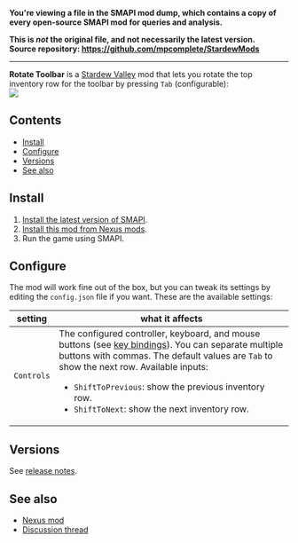 **You're viewing a file in the SMAPI mod dump, which contains a copy of every open-source SMAPI mod
for queries and analysis.**

**This is _not_ the original file, and not necessarily the latest version.**  
**Source repository: https://github.com/mpcomplete/StardewMods**

----

**Rotate Toolbar** is a [Stardew Valley](http://stardewvalley.net/) mod that lets you rotate the top
inventory row for the toolbar by pressing `Tab` (configurable):  
![](example.gif)

## Contents
* [Install](#install)
* [Configure](#configure)
* [Versions](#versions)
* [See also](#see-also)

## Install
1. [Install the latest version of SMAPI](https://smapi.io/).
2. [Install this mod from Nexus mods](http://www.nexusmods.com/stardewvalley/mods/1100).
3. Run the game using SMAPI.

## Configure
The mod will work fine out of the box, but you can tweak its settings by editing the `config.json`
file if you want. These are the available settings:

setting    | what it affects
---------- | -------------------
`Controls` | The configured controller, keyboard, and mouse buttons (see [key bindings](https://stardewvalleywiki.com/Modding:Key_bindings)). You can separate multiple buttons with commas. The default values are `Tab` to show the next row. Available inputs:<ul><li>`ShiftToPrevious`: show the previous inventory row.</li><li>`ShiftToNext`: show the next inventory row.</li></ul>

## Versions
See [release notes](release-notes.md).

## See also
* [Nexus mod](http://www.nexusmods.com/stardewvalley/mods/1100)
* [Discussion thread](http://community.playstarbound.com/threads/rotate-toolbar.132264)
